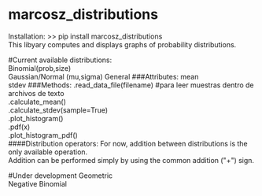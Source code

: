 # marcosz_distributions
Installation: >> pip install marcosz_distributions  
This libyary computes and displays graphs of probability distributions.  

#Current available distributions:  
Binomial(prob,size)  
Gaussian/Normal (mu,sigma) 
General
###Attributes:
mean  
stdev
###Methods:
.read_data_file(filename) #para leer muestras dentro de archivos de texto  
.calculate_mean()  
.calculate_stdev(sample=True)  
.plot_histogram()  
.pdf(x)  
.plot_histogram_pdf()  
####Distribution operators:
For now, addition between distributions is the only available operation.  
Addition can be performed simply by using the common addition ("+") sign.  

#Under development
Geometric  
Negative Binomial